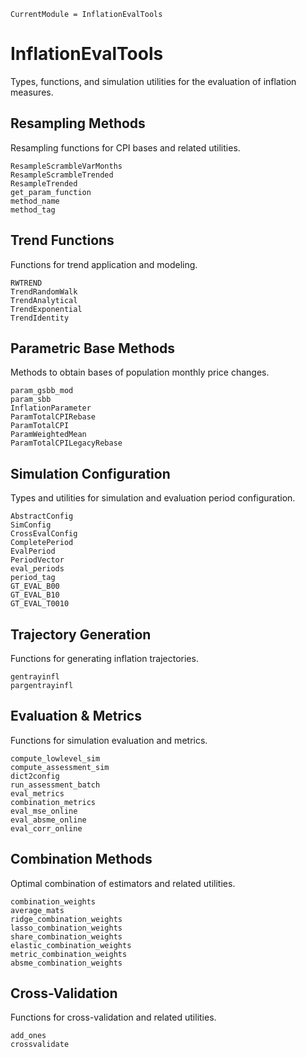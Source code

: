 ```@meta
CurrentModule = InflationEvalTools
```

# InflationEvalTools

Types, functions, and simulation utilities for the evaluation of inflation measures.

## Resampling Methods

Resampling functions for CPI bases and related utilities.

```@docs
ResampleScrambleVarMonths
ResampleScrambleTrended
ResampleTrended
get_param_function
method_name
method_tag
```

## Trend Functions

Functions for trend application and modeling.

```@docs
RWTREND
TrendRandomWalk
TrendAnalytical
TrendExponential
TrendIdentity
```

## Parametric Base Methods

Methods to obtain bases of population monthly price changes.

```@docs
param_gsbb_mod
param_sbb
InflationParameter
ParamTotalCPIRebase
ParamTotalCPI
ParamWeightedMean
ParamTotalCPILegacyRebase
```

## Simulation Configuration

Types and utilities for simulation and evaluation period configuration.

```@docs
AbstractConfig
SimConfig
CrossEvalConfig
CompletePeriod
EvalPeriod
PeriodVector
eval_periods
period_tag
GT_EVAL_B00
GT_EVAL_B10
GT_EVAL_T0010
```

## Trajectory Generation

Functions for generating inflation trajectories.

```@docs
gentrayinfl
pargentrayinfl
```

## Evaluation & Metrics

Functions for simulation evaluation and metrics.

```@docs
compute_lowlevel_sim
compute_assessment_sim
dict2config
run_assessment_batch
eval_metrics
combination_metrics
eval_mse_online
eval_absme_online
eval_corr_online
```

## Combination Methods

Optimal combination of estimators and related utilities.

```@docs
combination_weights
average_mats
ridge_combination_weights
lasso_combination_weights
share_combination_weights
elastic_combination_weights
metric_combination_weights
absme_combination_weights
```

## Cross-Validation

Functions for cross-validation and related utilities.

```@docs
add_ones
crossvalidate
```

